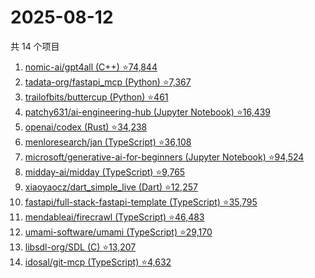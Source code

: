 # 2025-08-12

共 14 个项目

<!-- BEGIN GITHUB -->
<!-- 最后更新时间 2025-08-12 07:08:48 +0800 -->
1. [nomic-ai/gpt4all (C++) ⭐74,844](https://github.com/nomic-ai/gpt4all)
1. [tadata-org/fastapi_mcp (Python) ⭐7,367](https://github.com/tadata-org/fastapi_mcp)
1. [trailofbits/buttercup (Python) ⭐461](https://github.com/trailofbits/buttercup)
1. [patchy631/ai-engineering-hub (Jupyter Notebook) ⭐16,439](https://github.com/patchy631/ai-engineering-hub)
1. [openai/codex (Rust) ⭐34,238](https://github.com/openai/codex)
1. [menloresearch/jan (TypeScript) ⭐36,108](https://github.com/menloresearch/jan)
1. [microsoft/generative-ai-for-beginners (Jupyter Notebook) ⭐94,524](https://github.com/microsoft/generative-ai-for-beginners)
1. [midday-ai/midday (TypeScript) ⭐9,765](https://github.com/midday-ai/midday)
1. [xiaoyaocz/dart_simple_live (Dart) ⭐12,257](https://github.com/xiaoyaocz/dart_simple_live)
1. [fastapi/full-stack-fastapi-template (TypeScript) ⭐35,795](https://github.com/fastapi/full-stack-fastapi-template)
1. [mendableai/firecrawl (TypeScript) ⭐46,483](https://github.com/mendableai/firecrawl)
1. [umami-software/umami (TypeScript) ⭐29,170](https://github.com/umami-software/umami)
1. [libsdl-org/SDL (C) ⭐13,207](https://github.com/libsdl-org/SDL)
1. [idosal/git-mcp (TypeScript) ⭐4,632](https://github.com/idosal/git-mcp)
<!-- END GITHUB -->